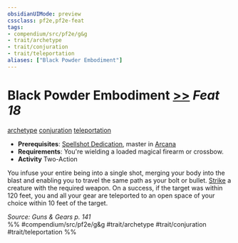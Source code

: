 ```yaml
---
obsidianUIMode: preview
cssclass: pf2e,pf2e-feat
tags:
- compendium/src/pf2e/g&g
- trait/archetype
- trait/conjuration
- trait/teleportation
aliases: ["Black Powder Embodiment"]
---
```

# Black Powder Embodiment  [>>](chapter-9-playing-the-game.md#Actions "Two-Action") *Feat 18*  
[archetype](archetype.md "Archetype Feat Trait")  [conjuration](conjuration.md "Conjuration School Trait")  [teleportation](teleportation.md "Teleportation Effect Trait")  

- **Prerequisites**: [Spellshot Dedication](spellshot-dedication-g-g.md), master in [Arcana](skills.md#Arcana)
- **Requirements**: You're wielding a loaded magical firearm or crossbow.
- **Activity** Two-Action

You infuse your entire being into a single shot, merging your body into the blast and enabling you to travel the same path as your bolt or bullet. [Strike](strike.md) a creature with the required weapon. On a success, if the target was within 120 feet, you and all your gear are teleported to an open space of your choice within 10 feet of the target.

*Source: Guns & Gears p. 141*  
%% #compendium/src/pf2e/g&g #trait/archetype #trait/conjuration #trait/teleportation %%